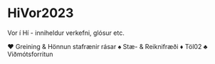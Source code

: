 # HiVor2023

Vor í Hí - inniheldur verkefni, glósur etc. 

 ♥︎ Greining & Hönnun stafrænir rásar
 ♠︎ Stæ- & Reiknifræði
 ♦︎ Töl02
 ♣︎ Viðmótsforritun

